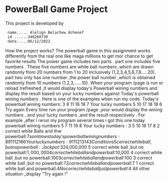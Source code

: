 # PowerBall Game Project
This project is developed by

     name..... Alelign Belachew Achenef
     id ......346260730
     date.....06/12/2022

How the project works?
The powerball game in this assignment works differently from the 
real one like maga millions to get mor chance to get favorite results
The power game includes two parts .
  part one includes five numbers .
These five numbers are white ball numbers ,which are drawn randomly 
from 20 numbers from 1 to 20 inclusively (1,2,3,4,5,6,7,8.....20).
  part two only has one number ,the power ball number
,which is obtained randomly from 10 numbers (1,2,3,......10).
When your program /page is run or reload /refreshed ,it would display
today's Powerball wining numbers and display the result based on your 
lucky numbers against 
Today's powerball wining numbers .
Here is one of the examples when  run my code.
    Today's powerball wining numbers: 
    3 8 11 16 19 7
   Your lucky numbers 
    5 10 17 18 19 6
Try again 
Every time run your program /page ,your would display the wining  numbers ,
and your lucky  numbers ,and the result respectively .
For example ,after i rerun 
my program several times i got this one 
today powerball wining numbers 
    5 7 11 19 8
   Your lucky numbers :
    3 5 10 16 17 8
2 correct white Balls and thw powerball:$7
somtimes 
    today's powerball wining numbers:
   8 9 11 12 16 6
  Your lucky numbers :
  9 11 12 13 14 3
     Conditions
 5 correct white ball ,but no powerball:Jackpot:$324,000,000
 5 correct white ball ,but no powerball:$1,000,000
 4 correct white ball and  powerball:$10,000
 4 correct white ball ,but no powerball:$100
 3 correct white ball and  powerball:$100
 3 correct white ball ,but no powerball:$7
 2 correct white ball and  powerball:$7
 1 correct white ball and  powerball:$4
 No correct white ball just powerball:$4
All other situation _display "Try again !"










